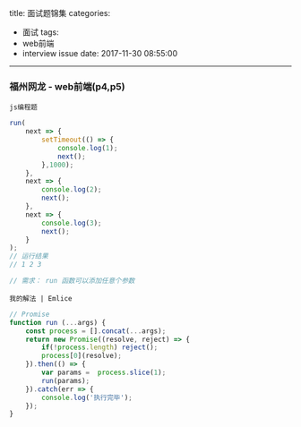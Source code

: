 title: 面试题锦集
categories:
  - 面试
tags:
  - web前端
  - interview issue
date: 2017-11-30 08:55:00
---
### 福州网龙 - web前端(p4,p5)

`js编程题`

```javascript
run(
    next => {
        setTimeout(() => {
            console.log(1);
            next();
        },1000);
    },
    next => {
        console.log(2);
        next();
    },
    next => {
        console.log(3);
        next();
    }
);
// 运行结果
// 1 2 3

// 需求： run 函数可以添加任意个参数
```

`我的解法 | Emlice`

```javascript
// Promise
function run (...args) {
    const process = [].concat(...args);
    return new Promise((resolve, reject) => {
        if(!process.length) reject();
        process[0](resolve);
    }).then(() => {
        var params =  process.slice(1);
        run(params);
    }).catch(err => {
        console.log('执行完毕');
    });
}
```